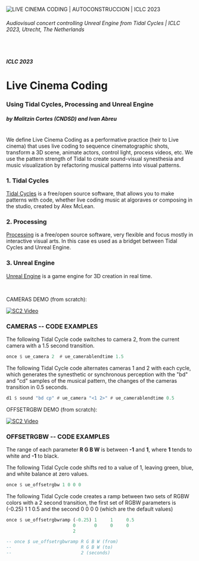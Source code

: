 ![LIVE CINEMA CODING | AUTOCONSTRUCCION | ICLC 2023](https://livecinemacoding.xyz/images/livecinemacoding-iclc2023-01.jpg "LIVE CINEMA CODING | AUTOCONSTRUCCION | ICLC 2023")
###### Audiovisual concert controlling Unreal Engine from Tidal Cycles | ICLC 2023, Utrecht, The Netherlands

<dl>
<br>
</dl>

##### *ICLC 2023*
# Live Cinema Coding 
### Using **Tidal Cycles**, **Processing** and **Unreal Engine**
##### by **Malitzin Cortes (CNDSD)** and **Ivan Abreu**
#

We define Live Cinema Coding as a performative practice (heir to Live cinema) that uses live coding to
sequence cinematographic shots, transform a 3D scene, animate actors, control light, process videos, etc.
We use the pattern strength of Tidal to create sound-visual synesthesia and music visualization by refactoring
musical patterns into visual patterns.



### 1. Tidal Cycles
<a href="https://tidalcycles.org/" target="_blank">Tidal Cycles</a> is a free/open source software, that allows you to make patterns with code, whether live coding music at algoraves or composing in the studio, created by Alex McLean.

### 2. Processing
<a href="https://processing.org/download" target="_blank">Processing</a> is a free/open source software, very flexible and focus mostly in interactive visual arts. In this case es used as a bridget between Tidal Cycles and Unreal Engine.

### 3. Unreal Engine
<a href="https://www.unrealengine.com/en-US/download" target="_blank">Unreal Engine</a> is a game engine for 3D creation in real time.

<dl>
  <br>
</dl>

CAMERAS DEMO (from scratch):

[![SC2 Video](https://livecinemacoding.xyz/images/workshop-livecinemacoding-cameras-play.jpg)](https://livecinemacoding.xyz/videos/workshop-livecinemacoding-cameras.mp4 "Click to play >") 


### CAMERAS -- CODE EXAMPLES

The following Tidal Cycle code switches to camera 2, from the current camera with a 1.5 second transition.
```haskell
once $ ue_camera 2  # ue_camerablendtime 1.5
```

The following Tidal Cycle code alternates cameras 1 and 2 with each cycle, which generates the synesthetic or synchronous perception with the "bd" and "cd" samples of the musical pattern, the changes of the cameras transition in 0.5 seconds.
```haskell
d1 $ sound "bd cp" # ue_camera "<1 2>" # ue_camerablendtime 0.5
```

OFFSETRGBW DEMO (from scratch):

[![SC2 Video](https://livecinemacoding.xyz/images/workshop-livecinemacoding-offsetrgbw-play.jpg)](https://livecinemacoding.xyz/videos/workshop-livecinemacoding-offsetrgbw.mp4 "Click to play >") 

### OFFSETRGBW -- CODE EXAMPLES

The range of each parameter **R G B W** is between **-1** and **1**, where **1** tends to white and **-1** to black.

The following Tidal Cycle code shifts red to a value of 1, leaving green, blue, and white balance at zero values.

```haskell
once $ ue_offsetrgbw 1 0 0 0
```

The following Tidal Cycle code creates a ramp between two sets of RGBW colors with a 2 second transition, the first set of RGBW parameters is (-0.25) 1 1 0.5 and the second 0 0 0 0 (which are the default values)

```haskell
once $ ue_offsetrgbwramp (-0.25) 1     1     0.5
                         0       0     0     0
                         2

-- once $ ue_offsetrgbwramp R G B W (from)
--                          R G B W (to)
--                          2 (seconds)
```
